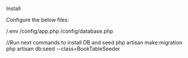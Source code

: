 

Install

Configure the below files:

/.env
/config/app.php
/config/database.php



//Run next commands to install DB and seed
php artisan make:migration
php artisan db:seed --class=BookTableSeeder